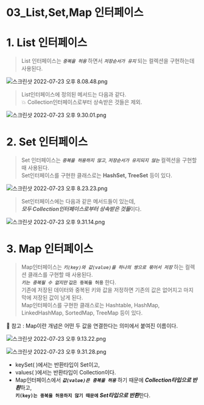# 03_List,Set,Map 인터페이스
# 1. List 인터페이스

> List 인터페이스는 ***`중복을 허용`*** 하면서 ***`저장순서가 유지`*** 되는 컬렉션을 구현하는데 사용된다.
> 

![스크린샷 2022-07-23 오후 8.08.48.png](https://s3.us-west-2.amazonaws.com/secure.notion-static.com/33abc35a-0fa2-4def-830f-c4d643e77a08/%E1%84%89%E1%85%B3%E1%84%8F%E1%85%B3%E1%84%85%E1%85%B5%E1%86%AB%E1%84%89%E1%85%A3%E1%86%BA_2022-07-23_%E1%84%8B%E1%85%A9%E1%84%92%E1%85%AE_8.08.48.png?X-Amz-Algorithm=AWS4-HMAC-SHA256&X-Amz-Content-Sha256=UNSIGNED-PAYLOAD&X-Amz-Credential=AKIAT73L2G45EIPT3X45%2F20220723%2Fus-west-2%2Fs3%2Faws4_request&X-Amz-Date=20220723T123240Z&X-Amz-Expires=86400&X-Amz-Signature=9b8944d8fb2796e1fe72c27e9b469507800f58aaba210ecc87917999ad294ea0&X-Amz-SignedHeaders=host&response-content-disposition=filename%20%3D%22%25E1%2584%2589%25E1%2585%25B3%25E1%2584%258F%25E1%2585%25B3%25E1%2584%2585%25E1%2585%25B5%25E1%2586%25AB%25E1%2584%2589%25E1%2585%25A3%25E1%2586%25BA%25202022-07-23%2520%25E1%2584%258B%25E1%2585%25A9%25E1%2584%2592%25E1%2585%25AE%25208.08.48.png%22&x-id=GetObject)

> List인터페이스에 정의된 메서드는 다음과 같다.  
💥 Collection인터페이스로부터 상속받은 것들은 제외.
> 


![스크린샷 2022-07-23 오후 9.30.01.png](https://s3.us-west-2.amazonaws.com/secure.notion-static.com/f4784e64-569c-43be-a6f6-7744a8b0f79c/%E1%84%89%E1%85%B3%E1%84%8F%E1%85%B3%E1%84%85%E1%85%B5%E1%86%AB%E1%84%89%E1%85%A3%E1%86%BA_2022-07-23_%E1%84%8B%E1%85%A9%E1%84%92%E1%85%AE_9.30.01.png?X-Amz-Algorithm=AWS4-HMAC-SHA256&X-Amz-Content-Sha256=UNSIGNED-PAYLOAD&X-Amz-Credential=AKIAT73L2G45EIPT3X45%2F20220723%2Fus-west-2%2Fs3%2Faws4_request&X-Amz-Date=20220723T123300Z&X-Amz-Expires=86400&X-Amz-Signature=42646b0af0147ac5d3230eca96991173301ba7796e91be281b38f8022a04fafd&X-Amz-SignedHeaders=host&response-content-disposition=filename%20%3D%22%25E1%2584%2589%25E1%2585%25B3%25E1%2584%258F%25E1%2585%25B3%25E1%2584%2585%25E1%2585%25B5%25E1%2586%25AB%25E1%2584%2589%25E1%2585%25A3%25E1%2586%25BA%25202022-07-23%2520%25E1%2584%258B%25E1%2585%25A9%25E1%2584%2592%25E1%2585%25AE%25209.30.01.png%22&x-id=GetObject)

# 2. Set 인터페이스

> Set 인터페이스는 ***`중복을 허용하지 않고`***, ***`저장순서가 유지되지 않는`*** 컬렉션을 구현할 때 사용된다.  
Set인터페이스를 구현한 클래스로는 **HashSet, TreeSet** 등이 있다.
> 

![스크린샷 2022-07-23 오후 8.23.23.png](https://s3.us-west-2.amazonaws.com/secure.notion-static.com/21eba121-be56-43ac-a20f-d00cb261644d/%E1%84%89%E1%85%B3%E1%84%8F%E1%85%B3%E1%84%85%E1%85%B5%E1%86%AB%E1%84%89%E1%85%A3%E1%86%BA_2022-07-23_%E1%84%8B%E1%85%A9%E1%84%92%E1%85%AE_8.23.23.png?X-Amz-Algorithm=AWS4-HMAC-SHA256&X-Amz-Content-Sha256=UNSIGNED-PAYLOAD&X-Amz-Credential=AKIAT73L2G45EIPT3X45%2F20220723%2Fus-west-2%2Fs3%2Faws4_request&X-Amz-Date=20220723T123400Z&X-Amz-Expires=86400&X-Amz-Signature=e53983b07c9b555a75e587a9eeb19407107075c4d7a18df6ba62bf88dbbad101&X-Amz-SignedHeaders=host&response-content-disposition=filename%20%3D%22%25E1%2584%2589%25E1%2585%25B3%25E1%2584%258F%25E1%2585%25B3%25E1%2584%2585%25E1%2585%25B5%25E1%2586%25AB%25E1%2584%2589%25E1%2585%25A3%25E1%2586%25BA%25202022-07-23%2520%25E1%2584%258B%25E1%2585%25A9%25E1%2584%2592%25E1%2585%25AE%25208.23.23.png%22&x-id=GetObject)

> Set인터페이스에는 다음과 같은 메서드들이 있는데,   
***모두 Collection인터페이스로부터 상속받은 것들***이다.
> 



![스크린샷 2022-07-23 오후 9.31.14.png](https://s3.us-west-2.amazonaws.com/secure.notion-static.com/4e952d5c-b1d1-460f-8a37-f952c796489e/%E1%84%89%E1%85%B3%E1%84%8F%E1%85%B3%E1%84%85%E1%85%B5%E1%86%AB%E1%84%89%E1%85%A3%E1%86%BA_2022-07-23_%E1%84%8B%E1%85%A9%E1%84%92%E1%85%AE_9.31.14.png?X-Amz-Algorithm=AWS4-HMAC-SHA256&X-Amz-Content-Sha256=UNSIGNED-PAYLOAD&X-Amz-Credential=AKIAT73L2G45EIPT3X45%2F20220723%2Fus-west-2%2Fs3%2Faws4_request&X-Amz-Date=20220723T123419Z&X-Amz-Expires=86400&X-Amz-Signature=495c7b2ab56154f98d9b6e144346243cd756fc0adb376899e85cf2d2d366d331&X-Amz-SignedHeaders=host&response-content-disposition=filename%20%3D%22%25E1%2584%2589%25E1%2585%25B3%25E1%2584%258F%25E1%2585%25B3%25E1%2584%2585%25E1%2585%25B5%25E1%2586%25AB%25E1%2584%2589%25E1%2585%25A3%25E1%2586%25BA%25202022-07-23%2520%25E1%2584%258B%25E1%2585%25A9%25E1%2584%2592%25E1%2585%25AE%25209.31.14.png%22&x-id=GetObject)

# 3. Map 인터페이스

> Map인터페이스는 ***`키(key)와 값(value)을 하나의 쌍으로 묶어서 저장`*** 하는 컬렉션 클래스를 구현할 때 사용된다.  
***`키는 중복될 수 없지만`*** **`값은 중복을 허용`** 한다.  
기존에 저장된 데이터와 중복된 키와 값을 저정하면 기존의 값은 없어지고 마지막에 저장된 값이 남게 된다.  
Map인터페이스를 구현한 클래스로는 Hashtable, HashMap, LinkedHashMap, SortedMap, TreeMap 등이 있다.  
> 

💢 참고 : Map이란 개념은 어떤 두 값을 연결한다는 의미에서 붙여진 이름이다.

![스크린샷 2022-07-23 오후 9.13.22.png](https://s3.us-west-2.amazonaws.com/secure.notion-static.com/3ab38772-afe0-4bec-8de4-cb9c99bcf2a5/%E1%84%89%E1%85%B3%E1%84%8F%E1%85%B3%E1%84%85%E1%85%B5%E1%86%AB%E1%84%89%E1%85%A3%E1%86%BA_2022-07-23_%E1%84%8B%E1%85%A9%E1%84%92%E1%85%AE_9.13.22.png?X-Amz-Algorithm=AWS4-HMAC-SHA256&X-Amz-Content-Sha256=UNSIGNED-PAYLOAD&X-Amz-Credential=AKIAT73L2G45EIPT3X45%2F20220723%2Fus-west-2%2Fs3%2Faws4_request&X-Amz-Date=20220723T123445Z&X-Amz-Expires=86400&X-Amz-Signature=3529493e53907e6b645ac8113f8af9d054270f1b6a74173d73f3da86f1e0d5aa&X-Amz-SignedHeaders=host&response-content-disposition=filename%20%3D%22%25E1%2584%2589%25E1%2585%25B3%25E1%2584%258F%25E1%2585%25B3%25E1%2584%2585%25E1%2585%25B5%25E1%2586%25AB%25E1%2584%2589%25E1%2585%25A3%25E1%2586%25BA%25202022-07-23%2520%25E1%2584%258B%25E1%2585%25A9%25E1%2584%2592%25E1%2585%25AE%25209.13.22.png%22&x-id=GetObject)



![스크린샷 2022-07-23 오후 9.31.28.png](https://s3.us-west-2.amazonaws.com/secure.notion-static.com/6fb18601-ab5e-4583-a961-14566737770d/%E1%84%89%E1%85%B3%E1%84%8F%E1%85%B3%E1%84%85%E1%85%B5%E1%86%AB%E1%84%89%E1%85%A3%E1%86%BA_2022-07-23_%E1%84%8B%E1%85%A9%E1%84%92%E1%85%AE_9.31.28.png?X-Amz-Algorithm=AWS4-HMAC-SHA256&X-Amz-Content-Sha256=UNSIGNED-PAYLOAD&X-Amz-Credential=AKIAT73L2G45EIPT3X45%2F20220723%2Fus-west-2%2Fs3%2Faws4_request&X-Amz-Date=20220723T123500Z&X-Amz-Expires=86400&X-Amz-Signature=e44cfbec76eba5cbfed871e81018c95f2519f384ed6ef8e7bd4b5791fa3e8193&X-Amz-SignedHeaders=host&response-content-disposition=filename%20%3D%22%25E1%2584%2589%25E1%2585%25B3%25E1%2584%258F%25E1%2585%25B3%25E1%2584%2585%25E1%2585%25B5%25E1%2586%25AB%25E1%2584%2589%25E1%2585%25A3%25E1%2586%25BA%25202022-07-23%2520%25E1%2584%258B%25E1%2585%25A9%25E1%2584%2592%25E1%2585%25AE%25209.31.28.png%22&x-id=GetObject)

- keySet( )에서는 반환타입이 Set이고,
- values( )에서는 반환타입이 Collection이다.
- Map인터페이스에서 ***`값(value)은 중복을 허용`*** 하기 때문에 ***Collection타입으로 반환***하고,  
**`키(key)는 중복을 허용하지 않기 때문에`** ***Set타입으로 반환***한다.
